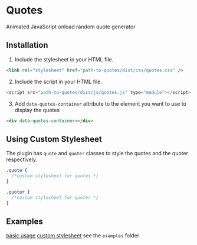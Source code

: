 # Quotes

Animated JavaScript onload random quote generator

## Installation

1. Include the stylesheet in your HTML file.

```html
<link rel="stylesheet" href="path-to-quotes/dist/css/quotes.css" />
```

2. Include the script in your HTML file.

```js
<script src="path-to-quotes/dist/js/quotes.js" type="module"></script>
```

3. Add `data-quotes-container` attribute to the element you want to use to display the quotes

```html
<div data-quotes-container></div>
```

## Using Custom Stylesheet

The plugin has `quote` and `quoter` classes to style the quotes and the quoter respectively.

```css
.quote {
  /*custom stylesheet for quotes */
}

.quoter {
  /*custom stylesheet for quoter */
}
```

## Examples
[basic usage](https://github.com/opeolluwa/quotes/blob/8b22e6799e1e4c62df79b213e12eced68c9e1bd0/examples/basic.html)
[custom stylesheet](https://github.com/opeolluwa/quotes/blob/8b22e6799e1e4c62df79b213e12eced68c9e1bd0/examples/custom.html)
see the `examples` folder
